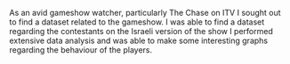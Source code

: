 As an avid gameshow watcher, particularly The Chase on ITV I sought out to find a dataset related to the gameshow.
I was able to find a dataset regarding the contestants on the Israeli version of the show
I performed extensive data analysis and was able to make some interesting graphs regarding the behaviour of the players.
